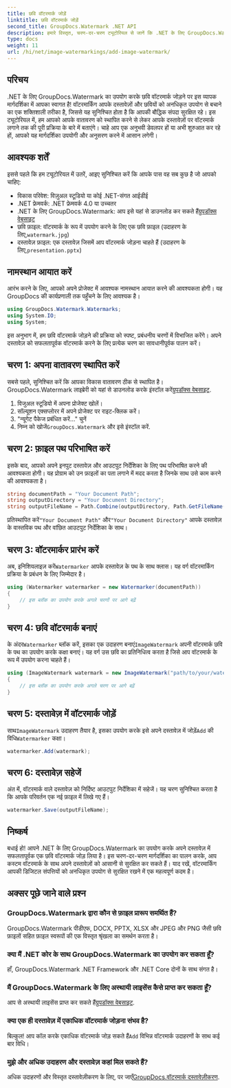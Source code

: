 ```yaml
---
title: छवि वॉटरमार्क जोड़ें
linktitle: छवि वॉटरमार्क जोड़ें
second_title: GroupDocs.Watermark .NET API
description: हमारे विस्तृत, चरण-दर-चरण ट्यूटोरियल से जानें कि .NET के लिए GroupDocs.Watermark का उपयोग करके अपने दस्तावेज़ों में छवि वॉटरमार्क कैसे जोड़ें।
type: docs
weight: 11
url: /hi/net/image-watermarkings/add-image-watermark/
---
```

## परिचय
.NET के लिए GroupDocs.Watermark का उपयोग करके छवि वॉटरमार्क जोड़ने पर इस व्यापक मार्गदर्शिका में आपका स्वागत है! वॉटरमार्किंग आपके दस्तावेज़ों और छवियों को अनधिकृत उपयोग से बचाने का एक शक्तिशाली तरीका है, जिससे यह सुनिश्चित होता है कि आपकी बौद्धिक संपदा सुरक्षित रहे। इस ट्यूटोरियल में, हम आपको आपके वातावरण को स्थापित करने से लेकर आपके दस्तावेज़ों पर वॉटरमार्क लगाने तक की पूरी प्रक्रिया के बारे में बताएंगे। चाहे आप एक अनुभवी डेवलपर हों या अभी शुरुआत कर रहे हों, आपको यह मार्गदर्शिका उपयोगी और अनुसरण करने में आसान लगेगी।
## आवश्यक शर्तें
इससे पहले कि हम ट्यूटोरियल में उतरें, आइए सुनिश्चित करें कि आपके पास वह सब कुछ है जो आपको चाहिए:
- विकास परिवेश: विज़ुअल स्टूडियो या कोई .NET-संगत आईडीई
- .NET फ्रेमवर्क: .NET फ्रेमवर्क 4.0 या उच्चतर
-  .NET के लिए GroupDocs.Watermark: आप इसे यहां से डाउनलोड कर सकते हैं[ग्रुपडॉक्स वेबसाइट](https://releases.groupdocs.com/Watermark/net/)
-  छवि फ़ाइल: वॉटरमार्क के रूप में उपयोग करने के लिए एक छवि फ़ाइल (उदाहरण के लिए,`watermark.jpg`)
- दस्तावेज़ फ़ाइल: एक दस्तावेज़ जिसमें आप वॉटरमार्क जोड़ना चाहते हैं (उदाहरण के लिए,`presentation.pptx`)
## नामस्थान आयात करें
आरंभ करने के लिए, आपको अपने प्रोजेक्ट में आवश्यक नामस्थान आयात करने की आवश्यकता होगी। यह GroupDocs की कार्यप्रणाली तक पहुँचने के लिए आवश्यक है।
```csharp
using GroupDocs.Watermark.Watermarks;
using System.IO;
using System;
```
इस अनुभाग में, हम छवि वॉटरमार्क जोड़ने की प्रक्रिया को स्पष्ट, प्रबंधनीय चरणों में विभाजित करेंगे। अपने दस्तावेज़ को सफलतापूर्वक वॉटरमार्क करने के लिए प्रत्येक चरण का सावधानीपूर्वक पालन करें।
## चरण 1: अपना वातावरण स्थापित करें
 सबसे पहले, सुनिश्चित करें कि आपका विकास वातावरण ठीक से स्थापित है। GroupDocs.Watermark लाइब्रेरी को यहां से डाउनलोड करके इंस्टॉल करें[ग्रुपडॉक्स वेबसाइट](https://releases.groupdocs.com/Watermark/net/).
1. विजुअल स्टूडियो में अपना प्रोजेक्ट खोलें।
2. सॉल्यूशन एक्सप्लोरर में अपने प्रोजेक्ट पर राइट-क्लिक करें।
3. "न्यूगेट पैकेज प्रबंधित करें..." चुनें
4.  निम्न को खोजें`GroupDocs.Watermark` और इसे इंस्टॉल करें.
## चरण 2: फ़ाइल पथ परिभाषित करें
इसके बाद, आपको अपने इनपुट दस्तावेज़ और आउटपुट निर्देशिका के लिए पथ परिभाषित करने की आवश्यकता होगी। यह प्रोग्राम को उन फ़ाइलों का पता लगाने में मदद करता है जिनके साथ उसे काम करने की आवश्यकता है।
```csharp
string documentPath = "Your Document Path";
string outputDirectory = "Your Document Directory";
string outputFileName = Path.Combine(outputDirectory, Path.GetFileName(documentPath));
```
 प्रतिस्थापित करें`"Your Document Path"` और`"Your Document Directory"` आपके दस्तावेज़ के वास्तविक पथ और वांछित आउटपुट निर्देशिका के साथ।
## चरण 3: वॉटरमार्कर प्रारंभ करें
अब, इनिशियलाइज़ करें`Watermarker` आपके दस्तावेज़ के पथ के साथ क्लास। यह वर्ग वॉटरमार्किंग प्रक्रिया के प्रबंधन के लिए जिम्मेदार है।
```csharp
using (Watermarker watermarker = new Watermarker(documentPath))
{
    // इस ब्लॉक का उपयोग करके अगले चरणों पर आगे बढ़ें
}
```
## चरण 4: छवि वॉटरमार्क बनाएं
 के अंदर`Watermarker` ब्लॉक करें, इसका एक उदाहरण बनाएं`ImageWatermark` अपनी वॉटरमार्क छवि के पथ का उपयोग करके कक्षा बनाएं। यह वर्ग उस छवि का प्रतिनिधित्व करता है जिसे आप वॉटरमार्क के रूप में उपयोग करना चाहते हैं।
```csharp
using (ImageWatermark watermark = new ImageWatermark("path/to/your/watermark.jpg"))
{
    // इस ब्लॉक का उपयोग करके अगले चरण पर आगे बढ़ें
}
```
## चरण 5: दस्तावेज़ में वॉटरमार्क जोड़ें
 साथ`ImageWatermark` उदाहरण तैयार है, इसका उपयोग करके इसे अपने दस्तावेज़ में जोड़ें`Add` की विधि`Watermarker` कक्षा।
```csharp
watermarker.Add(watermark);
```
## चरण 6: दस्तावेज़ सहेजें
अंत में, वॉटरमार्क वाले दस्तावेज़ को निर्दिष्ट आउटपुट निर्देशिका में सहेजें। यह चरण सुनिश्चित करता है कि आपके परिवर्तन एक नई फ़ाइल में लिखे गए हैं।
```csharp
watermarker.Save(outputFileName);
```
## निष्कर्ष
बधाई हो! आपने .NET के लिए GroupDocs.Watermark का उपयोग करके अपने दस्तावेज़ में सफलतापूर्वक एक छवि वॉटरमार्क जोड़ लिया है। इस चरण-दर-चरण मार्गदर्शिका का पालन करके, आप कस्टम वॉटरमार्क के साथ अपने दस्तावेज़ों को आसानी से सुरक्षित कर सकते हैं। याद रखें, वॉटरमार्किंग आपकी डिजिटल संपत्तियों को अनधिकृत उपयोग से सुरक्षित रखने में एक महत्वपूर्ण कदम है।

## अक्सर पूछे जाने वाले प्रश्न
### GroupDocs.Watermark द्वारा कौन से फ़ाइल प्रारूप समर्थित हैं?
GroupDocs.Watermark पीडीएफ, DOCX, PPTX, XLSX और JPEG और PNG जैसी छवि फ़ाइलों सहित फ़ाइल स्वरूपों की एक विस्तृत श्रृंखला का समर्थन करता है।
### क्या मैं .NET कोर के साथ GroupDocs.Watermark का उपयोग कर सकता हूँ?
हाँ, GroupDocs.Watermark .NET Framework और .NET Core दोनों के साथ संगत है।
### मैं GroupDocs.Watermark के लिए अस्थायी लाइसेंस कैसे प्राप्त कर सकता हूँ?
 आप से अस्थायी लाइसेंस प्राप्त कर सकते हैं[ग्रुपडॉक्स वेबसाइट](https://purchase.groupdocs.com/temporary-license/).
### क्या एक ही दस्तावेज़ में एकाधिक वॉटरमार्क जोड़ना संभव है?
 बिल्कुल! आप कॉल करके एकाधिक वॉटरमार्क जोड़ सकते हैं`Add` विभिन्न वॉटरमार्क उदाहरणों के साथ कई बार विधि।
### मुझे और अधिक उदाहरण और दस्तावेज़ कहां मिल सकते हैं?
 अधिक उदाहरणों और विस्तृत दस्तावेज़ीकरण के लिए, पर जाएँ[GroupDocs.वॉटरमार्क दस्तावेज़ीकरण](https://reference.groupdocs.com/Watermark/net/).